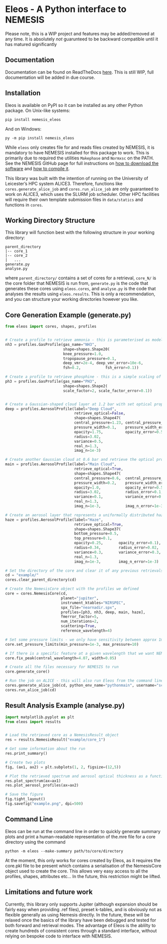 # Eleos - A Python interface to NEMESIS

Please note, this is a WIP project and features may be added/removed at any time. It is absolutely *not* guarunteed to be backward compatible until it has matured significantly

## Documentation

Documentation can be found on ReadTheDocs [here](https://eleos.readthedocs.io/en/latest/). This is still WIP, full documentation will be added in due course.

## Installation

Eleos is available on PyPI so it can be installed as any other Python package. On Unix-like systems:

`pip install nemesis_eleos`

And on Windows:

`py -m pip install nemesis_eleos`


While `eleos` only creates file for and reads files created by NEMESIS, it is mandatory to have NEMESIS installed for this package to work. This is primarily due to required the utilities `Makephase` and `Normxsc` on the PATH. See the NEMESIS GitHub page for full instructions on [how to download the software](https://github.com/nemesiscode/radtrancode/blob/master/README.md) and [how to compile it](https://github.com/nemesiscode/radtrancode/blob/master/AACOMPILE.txt).


This library was built with the intention of running on the University of Leicester’s HPC system ALICE3. Therefore, functions like `cores.generate_alice_job` and `cores.run_alice_job` are only guaranteed to work on ALICE3, which uses the SLURM job scheduler. Other HPC facilities will require their own template submission files in `data/statics` and functions in `cores`.

## Working Directory Structure

This library will function best with the following structure in your working directory:

```
parent_directory
|-- core_1
|-- core_2
|   ...
generate.py
analyse.py
```

where `parent_directory/` contains a set of cores for a retrieval, `core_N/` is the core folder that NEMESIS is run from, `generate.py` is the code that generates these cores using `eleos.cores`, and `analyse.py` is the code that analyses the results using `eleos.results`. This is only a recommendation, and you can structure your working directories however you like.

## Core Generation Example (generate.py)

```python
from eleos import cores, shapes, profiles


# Create a profile to retrieve ammonia - this is parameterised as model 20 in NEMESIS
nh3 = profiles.GasProfile(gas_name="NH3", 
                          shape=shapes.Shape20(
                          knee_pressure=1.0, 
                          tropopause_pressure=0.1,
                          deep_vmr=2e-4, deep_vmr_error=10e-6,
                          fsh=0.2,           fsh_error=0.1))

# Create a profile to retrieve phosphine - this is a simple scaling of the prior distribution
ph3 = profiles.GasProfile(gas_name="PH3", 
                          shape=shapes.Shape2(
                          scale_factor=2, scale_factor_error=0.1))


# Create a Gaussian-shaped cloud layer at 1.2 bar with set optical properties
deep = profiles.AerosolProfile(label="Deep Cloud",
                               retrieve_optical=False,
                               shape=shapes.Shape47(
                               central_pressure=1.23, central_pressure_error=0.04,
                               pressure_width=0.1,    pressure_width_error=0.1,
                               opacity=1.75,          opacity_error=0.5),
                               radius=3.02,           
                               variance=0.5,          
                               real_n=1.3,
                               imag_n=1e-3)

# Create another Gaussian cloud at 0.6 bar and retrieve the optical properties as well (particle radius, variance and imag. refractive index)
main = profiles.AerosolProfile(label="Main Cloud",
                               retrieve_optical=True,
                               shape=shapes.Shape47(
                               central_pressure=0.6,  central_pressure_error=0.01,
                               pressure_width=0.2,    pressure_width_error=0.2,
                               opacity=1.0,           opacity_error=0.5),
                               radius=3.02,           radius_error=0.1,
                               variance=0.1,          variance_error=0.1,
                               real_n=1.3, 
                               imag_n=1e-3,           imag_n_error=1e-3)

# Create an aerosol layer that represents a uniformally distributed haze between 0.5bar and 0.1bar and retrieve the optical properties
haze = profiles.AerosolProfile(label="Haze",
                               retrieve_optical=True,
                               shape=shapes.Shape37(
                               bottom_pressure=0.5, 
                               top_pressure=0.1,
                               opacity=0.25,       opacity_error=0.1),
                               radius=0.34,        radius_error=0.02,
                               variance=0.3,       variance_error=0.3,
                               real_n=1.3,
                               imag_n=1e-3,        imag_n_error=1e-3)

# Set the directory of the core and clear it of any previous retrievals
cd = "example/"
cores.clear_parent_directory(cd)

# Create the NemesisCore object with the profiles we defined
core = cores.NemesisCore(cd,
                         planet="jupiter",
                         instrument_ktables="NIRSPEC",
                         spx_file="nearnadir.spx",
                         profiles=[ph3, nh3, deep, main, haze],
                         fmerror_factor=5,
                         num_iterations=2,
                         scattering=True,
                         reference_wavelength=4)

# Set some pressure limits - we only have sensitivity between approx 1mbar and 10bar
core.set_pressure_limits(min_pressure=1e-3, max_pressure=10)

# If there is a specific feature at a given wavelength that we want NEMESIS to always fit, we can use the fix_peak method
core.fix_peak(central_wavelength=4.07, width=0.05)

# Create all the files necessary for NEMESIS to run
core.generate_core()

# Run the job on ALICE - this will also run Eleos from the command line to make some summary plots in example/core_1/plots/
cores.generate_alice_job(cd, python_env_name="pythonmain", username="scat2", hours=3)
cores.run_alice_job(cd)
```

## Result Analysis Example (analyse.py)

```python
import matplotlib.pyplot as plt
from eleos import results


# Load the retrieved core as a NemesisResult object
res = results.NemesisResult("example/core_1")

# Get some information about the run
res.print_summary()

# Create two plots
fig, (ax1, ax2) = plt.subplots(1, 2, figsize=(12,5))

# Plot the retrieved spectrum and aerosol optical thickness as a function of pressure 
res.plot_spectrum(ax=ax1)
res.plot_aerosol_profiles(ax=ax2)

# Save the figure
fig.tight_layout()
fig.savefig("example.png", dpi=500)
```


## Command Line

Eleos can be run at the command line in order to quickly generate summary plots and print a human-readable representation of the.mre file for a core directory using the command

`python -m eleos --make-summary path/to/core/directory`

At the moment, this only works for cores created by Eleos, as it requires the core.pkl file to be present which contains a serialisation of the NemesisCore object used to create the core. This allows very easy access to all the profiles, shapes, attributes etc… In the future, this restriction might be lifted.


## Limitations and future work

Currently, this library only supports Jupiter (although expansion should be fairly easy when providing .ref files), preset k-tables, and is obviously not as flexible generally as using Nemesis directly. In the future, these will be relaxed once the basics of the library have been debugged and tested for both forward and retrieval modes. The advantage of Eleos is the ablilty to create hundreds of consistent cores through a standard interface, without relying on bespoke code to interface with NEMESIS.